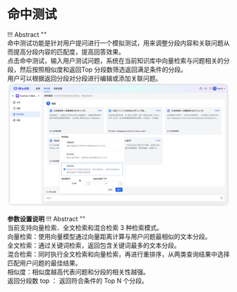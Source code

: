 # 命中测试

!!! Abstract ""  
    命中测试功能是针对用户提问进行一个模拟测试，用来调整分段内容和关联问题从而提高分段内容的匹配度，提高回答效果。    
    点击命中测试，输入用户测试问题，系统在当前知识库中向量检索与问题相关的分段，然后按照相似度和返回Top 分段数筛选返回满足条件的分段。      
    用户可以根据返回分段对分段进行编辑或添加关联问题。
![命中测试](../../img/dataset/hittesting.png)

**参数设置说明**
!!! Abstract ""  
    当前支持向量检索、全文检索和混合检索 3 种检索模式。      
    向量检索：使用向量模型通过向量距离计算与用户问题最相似的文本分段。     
    全文检索：通过关键词检索，返回包含关键词最多的文本分段。    
    混合检索：同时执行全文检索和向量检索，再进行重排序，从两类查询结果中选择匹配用户问题的最佳结果。    
    相似度：相似度越高代表问题和分段的相关性越强。    
    返回分段数 top ： 返回符合条件的 Top N 个分段。    





